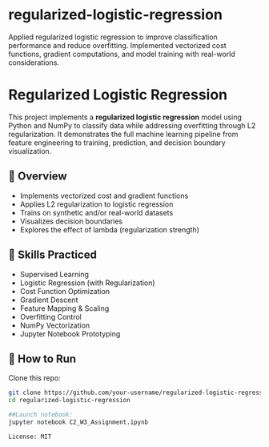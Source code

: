 # regularized-logistic-regression
Applied regularized logistic regression to improve classification performance and reduce overfitting. Implemented vectorized cost functions, gradient computations, and model training with real-world considerations.

# Regularized Logistic Regression

This project implements a **regularized logistic regression** model using Python and NumPy to classify data while addressing overfitting through L2 regularization. It demonstrates the full machine learning pipeline from feature engineering to training, prediction, and decision boundary visualization.

## 📌 Overview

- Implements vectorized cost and gradient functions
- Applies L2 regularization to logistic regression
- Trains on synthetic and/or real-world datasets
- Visualizes decision boundaries
- Explores the effect of lambda (regularization strength)

## 🧠 Skills Practiced

- Supervised Learning  
- Logistic Regression (with Regularization)  
- Cost Function Optimization  
- Gradient Descent  
- Feature Mapping & Scaling  
- Overfitting Control  
- NumPy Vectorization  
- Jupyter Notebook Prototyping  

## 🚀 How to Run
Clone this repo:
   ```bash
   git clone https://github.com/your-username/regularized-logistic-regression.git
   cd regularized-logistic-regression

##Launch notebook:
jupyter notebook C2_W3_Assignment.ipynb

License: MIT
